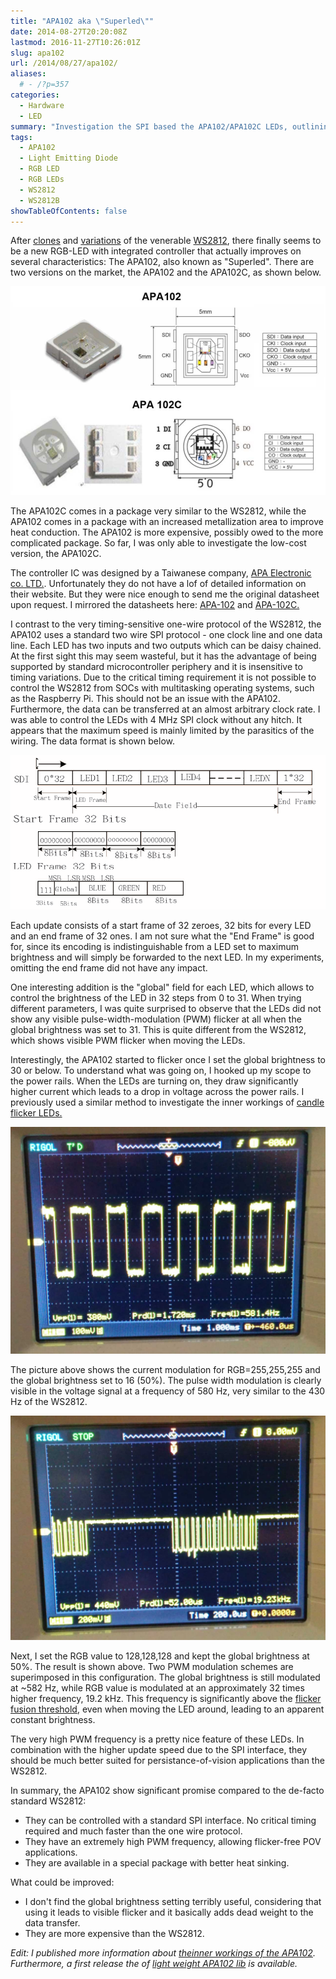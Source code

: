 ```yaml
---
title: "APA102 aka \"Superled\""
date: 2014-08-27T20:20:08Z
lastmod: 2016-11-27T10:26:01Z
slug: apa102
url: /2014/08/27/apa102/
aliases:
  # - /?p=357
categories:
  - Hardware
  - LED
summary: "Investigation the SPI based the APA102/APA102C LEDs, outlining their SPI protocol, global brightness control, and fast PWM behavior." 
tags:
  - APA102
  - Light Emitting Diode
  - RGB LED
  - RGB LEDs
  - WS2812
  - WS2812B
showTableOfContents: false
---
```


After [clones](/2014/06/16/timing-of-ws2812-clones-pd9823/) and [variations](/2014/02/18/new-member-of-the-ws2812-family/) of the venerable [WS2812](/2014/01/14/light_ws2812-library-v2-0-part-i-understanding-the-ws2812/), there finally seems to be a new RGB-LED with integrated controller that actually improves on several characteristics: The APA102, also known as "Superled". There are two versions on the market, the APA102 and the APA102C, as shown below.

![apa102](apa102.jpg)

The APA102C comes in a package very similar to the WS2812, while the APA102 comes in a package with an increased metallization area to improve heat conduction. The APA102 is more expensive, possibly owed to the more complicated package. So far, I was only able to investigate the low-cost version, the APA102C.

The controller IC was designed by a Taiwanese company, [APA Electronic co. LTD.](http://www.neon-world.com/). Unfortunately they do not have a lof of detailed information on their website. But they were nice enough to send me the original datasheet upon request. I mirrored the datasheets here: [APA-102](https://cpldcpu.wordpress.com/wp-content/uploads/2014/08/apa-102-super-led-specifications-2013-en.pdf) and [APA-102C.](https://cpldcpu.wordpress.com/wp-content/uploads/2014/08/apa-102c-super-led-specifications-2014-en.pdf)

I contrast to the very timing-sensitive one-wire protocol of the WS2812, the APA102 uses a standard two wire SPI protocol - one clock line and one data line. Each LED has two inputs and two outputs which can be daisy chained. At the first sight this may seem wasteful, but it has the advantage of being supported by standard microcontroller periphery and it is insensitive to timing variations. Due to the critical timing requirement it is not possible to control the WS2812 from SOCs with multitasking operating systems, such as the Raspberry Pi. This should not be an issue with the APA102. Furthermore, the data can be transferred at an almost arbitrary clock rate. I was able to control the LEDs with 4 MHz SPI clock without any hitch. It appears that the maximum speed is mainly limited by the parasitics of the wiring. The data format is shown below.

![programming](programming.png)

Each update consists of a start frame of 32 zeroes, 32 bits for every LED and an end frame of 32 ones.  I am not sure what the "End Frame" is good for, since its encoding is indistinguishable from a LED set to maximum brightness and will simply be forwarded to the next LED. In my experiments, omitting the end frame did not have any impact.

One interesting addition is the "global" field for each LED, which allows to control the brightness of the LED in 32 steps from 0 to 31. When trying different parameters, I was quite surprised to observe that the LEDs did not show any visible pulse-width-modulation (PWM) flicker at all when the global brightness was set to 31. This is quite different from the WS2812, which shows visible PWM flicker when moving the LEDs.

Interestingly, the APA102 started to flicker once I set the global brightness to 30 or below. To understand what was going on, I hooked up my scope to the power rails. When the LEDs are turning on, they draw significantly higher current which leads to a drop in voltage across the power rails. I previously used a similar method to investigate the inner workings of [candle flicker LEDs.](/2013/12/08/hacking-a-candleflicker-led/)

![global50](global50.jpg)

The picture above shows the current modulation for RGB=255,255,255 and  the global brightness  set to 16 (50%). The pulse width modulation is clearly visible in the voltage signal at a frequency of 580 Hz, very similar to the 430 Hz of the WS2812.

![global50lokal50](global50lokal50.jpg)

Next, I set the RGB value to 128,128,128 and kept the global brightness at 50%. The result is shown above. Two PWM modulation schemes are superimposed in this configuration. The global brightness is still modulated at ~582 Hz, while RGB value is modulated at an approximately 32 times higher frequency, 19.2 kHz. This frequency is significantly above the [flicker fusion threshold](http://en.wikipedia.org/wiki/Flicker_fusion_threshold), even when moving the LED around, leading to an apparent constant brightness.

The very high PWM frequency is a pretty nice feature of these LEDs. In combination with the higher update speed due to the SPI interface, they should be much better suited for persistance-of-vision applications than the WS2812.

In summary, the APA102 show significant promise compared to the de-facto standard WS2812:

- They can be controlled with a standard SPI interface. No critical timing required and much faster than the one wire protocol.
- They have an extremely high PWM frequency, allowing flicker-free POV applications.
- They are available in a special package with better heat sinking.

What could be improved:

- I don't find the global brightness setting terribly useful, considering that using it leads to visible  flicker and it basically adds dead weight to the data transfer.
- They are more expensive than the WS2812.

*Edit: I published more information about [the](/2014/11/30/understanding-the-apa102-superled/)*[*inner workings of the APA102*](/2014/11/30/understanding-the-apa102-superled/)*. Furthermore, a first release the of [light weight APA102 lib](https://github.com/cpldcpu/light_ws2812/tree/master/light_apa102_AVR) is available.*
